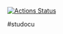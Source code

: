 [![Actions Status](https://github.com/ibra1994/studocu/workflows/CI/badge.svg)](https://github.com/ibra1994/studocu/actions)

#studocu
